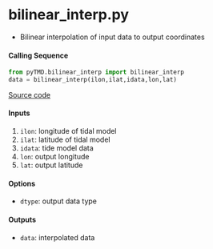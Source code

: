 bilinear_interp.py
==================

 - Bilinear interpolation of input data to output coordinates

#### Calling Sequence
```python
from pyTMD.bilinear_interp import bilinear_interp
data = bilinear_interp(ilon,ilat,idata,lon,lat)
```
[Source code](https://github.com/tsutterley/pyTMD/blob/master/pyTMD/bilinear_interp.py)

#### Inputs
 1. `ilon`: longitude of tidal model
 2. `ilat`: latitude of tidal model
 3. `idata`: tide model data
 4. `lon`: output longitude
 5. `lat`: output latitude

#### Options
 - `dtype`: output data type

#### Outputs
 - `data`: interpolated data
